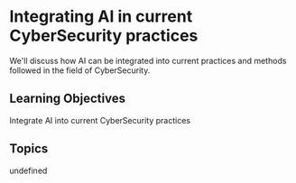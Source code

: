 # Integrating AI in current CyberSecurity practices

We'll discuss how AI can be integrated into current practices and methods followed in the field of CyberSecurity.

## Learning Objectives
Integrate AI into current CyberSecurity practices

## Topics
undefined